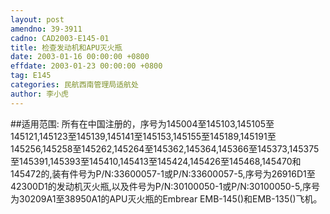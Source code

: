 ```yaml
---
layout: post
amendno: 39-3911
cadno: CAD2003-E145-01
title: 检查发动机和APU灭火瓶
date: 2003-01-16 00:00:00 +0800
effdate: 2003-01-23 00:00:00 +0800
tag: E145
categories: 民航西南管理局适航处
author: 李小虎
---
```


##适用范围:
所有在中国注册的，序号为145004至145103,145105至145121,145123至145139,145141至145153,145155至145189,145191至145256,145258至145262,145264至145362,145364,145366至145373,145375至145391,145393至145410,145413至145424,145426至145468,145470和145472的,装有件号为P/N:33600057-1或P/N:33600057-5,序号为26916D1至42300D1的发动机灭火瓶,以及件号为P/N:30100050-1或P/N:30100050-5,序号为30209A1至38950A1的APU灭火瓶的Embrear EMB-145()和EMB-135()飞机。

